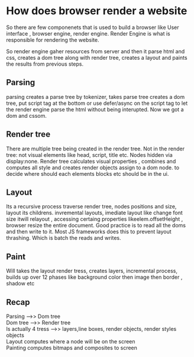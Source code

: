 # How does browser render a website

 So there are few componenets that is used to build a browser like User interface , browser engine, render engine. Render Engine is what is responsible for rendering the website.  

 So render engine gaher resources from server and then it parse html and css, creates a dom tree along with render tree, creates a layout and paints the results from previous steps.  

## Parsing
parsing creates a parse tree by tokenizer, takes parse tree creates a dom tree, put script tag at the bottom or use defer/async on the script tag to let the render engine parse the html without being interupted. Now we got a dom and cssom.

## Render tree
There are multiple tree being created in the render tree. 
Not in the render tree: not visual elements like head, script, title etc. Nodes hidden via display:none.  Render tree calculates visual properties , combines and computes all style and creates render objects assign to a dom node. to decide where should each elements blocks etc should be in the ui. 

## Layout

Its a recursive process traverse render tree, nodes positions and size, layout its childrens. invremental layouts, imediate layout like change font size itwill relayout , accessing certaing properties likeelem.offsetHeight , browser resize the entire document. Good practice is to read all the doms and then write to it. Most JS frameworks does this to prevent layout thrashing. Which is batch the reads and writes.

## Paint

Will takes the layout render tress, creates layers, incremental process, builds up over 12 phases like background color then image then border , shadow etc

## Recap
Parsing -->> Dom tree  
Dom tree -->> Render tree  
Is actually 4 tress -->> layers,line boxes, render objects, render styles objects  
Layout computes where a node will be on the screen  
Painting computes bitmaps and composites to screen

